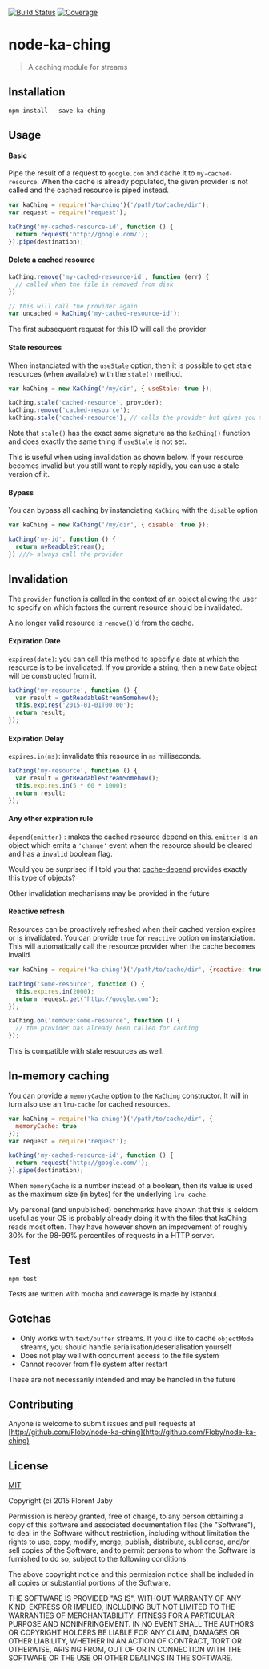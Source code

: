 [![Build Status][travis-image]][travis-url] [![Coverage][coveralls-image]][coveralls-url]

node-ka-ching
==================

> A caching module for streams

Installation
------------

    npm install --save ka-ching

Usage
-----


#### Basic

Pipe the result of a request to `google.com` and cache it to `my-cached-resource`.
When the cache is already populated, the given provider is not called and the cached
resource is piped instead.

```javascript
var kaChing = require('ka-ching')('/path/to/cache/dir');
var request = require('request');

kaChing('my-cached-resource-id', function () {
  return request('http://google.com/');
}).pipe(destination);

```

#### Delete a cached resource


```javascript
kaChing.remove('my-cached-resource-id', function (err) {
  // called when the file is removed from disk
})

// this will call the provider again
var uncached = kaChing('my-cached-resource-id');
```

The first subsequent request for this ID will call the provider

#### Stale resources

When instanciated with the `useStale` option, then it is possible
to get stale resources (when available) with the `stale()` method.

```javascript
var kaChing = new KaChing('/my/dir', { useStale: true });

kaChing.stale('cached-resource', provider);
kaChing.remove('cached-resource');
kaChing.stale('cached-resource'); // calls the provider but gives you the cached version
```

Note that `stale()` has the exact same signature as the `kaChing()` function and
does exactly the same thing if `useStale` is not set.

This is useful when using invalidation as shown below. If your resource
becomes invalid but you still want to reply rapidly, you can use a stale
version of it.


#### Bypass

You can bypass all caching by instanciating `KaChing` with the `disable` option 

```javascript
var kaChing = new KaChing('/my/dir', { disable: true });

kaChing('my-id', function () {
  return myReadbleStream();
}) ///> always call the provider
```

Invalidation
------------

The `provider` function is called in the context of an object allowing
the user to specify on which factors the current resource should be
invalidated.

A no longer valid resource is `remove()`'d from the cache.

#### Expiration Date

`expires(date)`: you can call this method to specify a date at which the resource
is to be invalidated.
If you provide a string, then a new `Date` object will be constructed from it.

```javascript
kaChing('my-resource', function () {
  var result = getReadableStreamSomehow();
  this.expires('2015-01-01T00:00');
  return result;
});
```

#### Expiration Delay

`expires.in(ms)`: invalidate this resource in `ms` milliseconds.

```javascript
kaChing('my-resource', function () {
  var result = getReadableStreamSomehow();
  this.expires.in(5 * 60 * 1000);
  return result;
});
```

#### Any other expiration rule

`depend(emitter)` : makes the cached resource depend on this. `emitter` is an object
which emits a `'change'` event when the resource should be cleared and has a `invalid`
boolean flag.

Would you be surprised if I told you that [cache-depend][cache-depend-url] provides
exactly this type of objects?

Other invalidation mechanisms may be provided in the future

#### Reactive refresh

Resources can be proactively refreshed when their cached version expires or is invalidated.
You can provide `true` for `reactive` option on instanciation. This will automatically
call the resource provider when the cache becomes invalid.

```javascript
var kaChing = require('ka-ching')('/path/to/cache/dir', {reactive: true});

kaChing('some-resource', function () {
  this.expires.in(2000);
  return request.get("http://google.com");
});

kaChing.on('remove:some-resource', function () {
  // the provider has already been called for caching
});
```

This is compatible with stale resources as well.


In-memory caching
-----------------

You can provide a `memoryCache` option to the `KaChing` constructor.
It will in turn also use an `lru-cache` for cached resources.

```javascript
var kaChing = require('ka-ching')('/path/to/cache/dir', {
  memoryCache: true
});
var request = require('request');

kaChing('my-cached-resource-id', function () {
  return request('http://google.com/');
}).pipe(destination);

```

When `memoryCache` is a number instead of a boolean, then its value is used
as the maximum size (in bytes) for the underlying `lru-cache`.

My personal (and unpublished) benchmarks have shown that this is seldom useful
as your OS is probably already doing it with the files that kaChing reads most
often. They have however shown an improvement of roughly 30% for the 98-99% percentiles of
requests in a HTTP server.


Test
----

	npm test
    
Tests are written with mocha and coverage is made by istanbul.


Gotchas
-------

* Only works with `text/buffer` streams. If you'd like to cache `objectMode` streams,
you should handle serialisation/deserialisation yourself
* Does not play well with concurrent access to the file system
* Cannot recover from file system after restart

These are not necessarily intended and may be handled in the future

Contributing
------------

Anyone is welcome to submit issues and pull requests at [http://github.com/Floby/node-ka-ching](http://github.com/Floby/node-ka-ching)


License
-------

[MIT](http://opensource.org/licenses/MIT)

Copyright (c) 2015 Florent Jaby

Permission is hereby granted, free of charge, to any person obtaining a copy of this software and associated documentation files (the "Software"), to deal in the Software without restriction, including without limitation the rights to use, copy, modify, merge, publish, distribute, sublicense, and/or sell copies of the Software, and to permit persons to whom the Software is furnished to do so, subject to the following conditions:

The above copyright notice and this permission notice shall be included in all copies or substantial portions of the Software.

THE SOFTWARE IS PROVIDED "AS IS", WITHOUT WARRANTY OF ANY KIND, EXPRESS OR IMPLIED, INCLUDING BUT NOT LIMITED TO THE WARRANTIES OF MERCHANTABILITY, FITNESS FOR A PARTICULAR PURPOSE AND NONINFRINGEMENT. IN NO EVENT SHALL THE AUTHORS OR COPYRIGHT HOLDERS BE LIABLE FOR ANY CLAIM, DAMAGES OR OTHER LIABILITY, WHETHER IN AN ACTION OF CONTRACT, TORT OR OTHERWISE, ARISING FROM, OUT OF OR IN CONNECTION WITH THE SOFTWARE OR THE USE OR OTHER DEALINGS IN THE SOFTWARE.


[travis-image]: http://img.shields.io/travis/Floby/node-ka-ching/master.svg?style=flat
[travis-url]: https://travis-ci.org/Floby/node-ka-ching
[coveralls-image]: http://img.shields.io/coveralls/Floby/node-ka-ching/master.svg?style=flat
[coveralls-url]: https://coveralls.io/r/Floby/node-ka-ching
[cache-depend-url]: https://github.com/Floby/node-cache-depend

